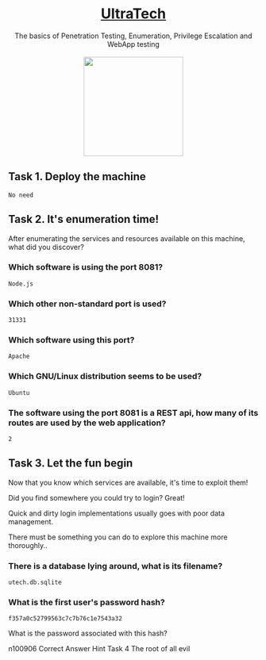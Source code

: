 # <div align="center">[UltraTech](https://tryhackme.com/r/room/ultratech1)</div>
<div align="center">The basics of Penetration Testing, Enumeration, Privilege Escalation and WebApp testing</div>
<br>
<div align="center">
<img src="https://github.com/user-attachments/assets/1a97d356-6e8b-43f4-b081-aa85419c75d5da" height="200"></img>
</div>

## Task 1. Deploy the machine
```
No need
```
## Task 2. It's enumeration time!
After enumerating the services and resources available on this machine, what did you discover?

### Which software is using the port 8081?
```
Node.js
```
### Which other non-standard port is used?
```
31331
```
### Which software using this port?
```
Apache
```
### Which GNU/Linux distribution seems to be used?
```
Ubuntu
```
### The software using the port 8081 is a REST api, how many of its routes are used by the web application?
```
2
```
## Task 3. Let the fun begin

Now that you know which services are available, it's time to exploit them!

Did you find somewhere you could try to login? Great!

Quick and dirty login implementations usually goes with poor data management.

There must be something you can do to explore this machine more thoroughly..

### There is a database lying around, what is its filename?
```
utech.db.sqlite
```
### What is the first user's password hash?
```
f357a0c52799563c7c7b76c1e7543a32
```
What is the password associated with this hash?

n100906
Correct Answer
Hint
Task 4
The root of all evil
